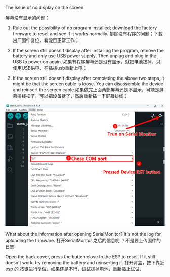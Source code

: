 The issue of no display on the screen: 

屏幕没有显示的问题：


1. Rule out the possibility of no program installed; download the factory firmware to reset and see if it works normally.
 排除没有程序的问题；下载出厂固件复位，看能否正常工作；

2. If the screen still doesn't display after installing the program, remove the battery and only use USB power supply. Then unplug and plug in the USB to power on again. 如果有程序屏幕还是没有显示，就把电池拔掉，只使用USB供电，在插拔usb重新上电；

3. If the screen still doesn't display after completing the above two steps, it might be that the screen cable is loose. You can disassemble the device and reinsert the screen cable.如果做完上面两部屏幕还是不显示，可能是屏幕排线松了，可以把设备拆了，然后重新插一下屏幕排线；

![alt text](image-4.png)

What about the information after opening SerialMonitor? It's not the log for uploading the firmware. 
打开SerialMontor 之后的信息呢 ？不是要上传固件的日志

Open the back cover, press the button close to the ESP to reset. If it still doesn't work, try removing the battery and reinserting it.
打开背盖，按下靠近esp 的 按键进行复位，如果还是不行，试试拔掉电池，重新插上试试，